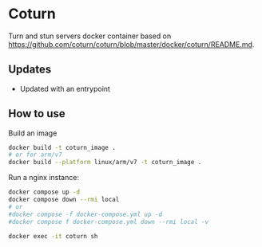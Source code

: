# Coturn

Turn and stun servers docker container based on https://github.com/coturn/coturn/blob/master/docker/coturn/README.md.

## Updates
* Updated with an entrypoint

## How to use

Build an image

```bash
docker build -t coturn_image .
# or for arm/v7
docker build --platform linux/arm/v7 -t coturn_image .
```

Run a nginx instance:

```bash
docker compose up -d
docker compose down --rmi local
# or
#docker compose -f docker-compose.yml up -d
#docker compose f docker-compose.yml down --rmi local -v

docker exec -it coturn sh
```
